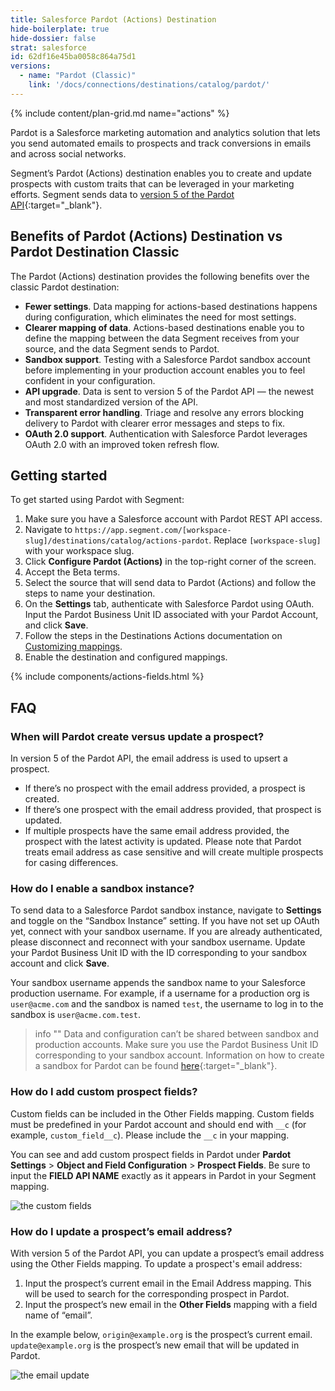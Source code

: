 ```yaml
---
title: Salesforce Pardot (Actions) Destination
hide-boilerplate: true
hide-dossier: false
strat: salesforce
id: 62df16e45ba0058c864a75d1
versions:
  - name: "Pardot (Classic)"
    link: '/docs/connections/destinations/catalog/pardot/'
---
```


{% include content/plan-grid.md name="actions" %}

Pardot is a Salesforce marketing automation and analytics solution that lets you send automated emails to prospects and track conversions in emails and across social networks.

Segment’s Pardot (Actions) destination enables you to create and update prospects with custom traits that can be leveraged in your marketing efforts. Segment sends data to [version 5 of the Pardot API](https://developer.salesforce.com/docs/marketing/pardot/guide/version5overview.html){:target="_blank"}.

## Benefits of Pardot (Actions) Destination vs Pardot Destination Classic

The Pardot (Actions) destination provides the following benefits over the classic Pardot destination:
- **Fewer settings**. Data mapping for actions-based destinations happens during configuration, which eliminates the need for most settings.
- **Clearer mapping of data**. Actions-based destinations enable you to define the mapping between the data Segment receives from your source, and the data Segment sends to Pardot.
- **Sandbox support**. Testing with a Salesforce Pardot sandbox account before implementing in your production account enables you to feel confident in your configuration.
- **API upgrade**. Data is sent to version 5 of the Pardot API — the newest and most standardized version of the API.
- **Transparent error handling**. Triage and resolve any errors blocking delivery to Pardot with clearer error messages and steps to fix.
- **OAuth 2.0 support**. Authentication with Salesforce Pardot leverages OAuth 2.0 with an improved token refresh flow.

## Getting started

To get started using Pardot with Segment:
1. Make sure you have a Salesforce account with Pardot REST API access.
2. Navigate to `https://app.segment.com/[workspace-slug]/destinations/catalog/actions-pardot`. Replace `[workspace-slug]` with your workspace slug.
3. Click **Configure Pardot (Actions)** in the top-right corner of the screen.
4. Accept the Beta terms.
5. Select the source that will send data to Pardot (Actions) and follow the steps to name your destination.
6. On the **Settings** tab, authenticate with Salesforce Pardot using OAuth. Input the Pardot Business Unit ID associated with your Pardot Account, and click **Save**.
7. Follow the steps in the Destinations Actions documentation on [Customizing mappings](/docs/connections/destinations/actions/#customizing-mappings).
8. Enable the destination and configured mappings.

{% include components/actions-fields.html %}

## FAQ
### When will Pardot create versus update a prospect?
In version 5 of the Pardot API, the email address is used to upsert a prospect.
- If there’s no prospect with the email address provided, a prospect is created.
- If there’s one prospect with the email address provided, that prospect is updated.
- If multiple prospects have the same email address provided, the prospect with the latest activity is updated.
Please note that Pardot treats email address as case sensitive and will create multiple prospects for casing differences.

### How do I enable a sandbox instance?
To send data to a Salesforce Pardot sandbox instance, navigate to **Settings** and toggle on the “Sandbox Instance” setting. If you have not set up OAuth yet, connect with your sandbox username. If you are already authenticated, please disconnect and reconnect with your sandbox username. Update your Pardot Business Unit ID with the ID corresponding to your sandbox account and click **Save**.

Your sandbox username appends the sandbox name to your Salesforce production username. For example, if a username for a production org is `user@acme.com` and the sandbox is named `test`, the username to log in to the sandbox is `user@acme.com.test`.

> info ""
> Data and configuration can’t be shared between sandbox and production accounts. Make sure you use the Pardot Business Unit ID corresponding to your sandbox account. Information on how to create a sandbox for Pardot can be found [here](https://help.salesforce.com/s/articleView?language=en_US&type=5&id=sf.pardot_sf_connector_sandbox.htm){:target="_blank"}.

### How do I add custom prospect fields?
Custom fields can be included in the Other Fields mapping. Custom fields must be predefined in your Pardot account and should end with `__c` (for example, `custom_field__c`). Please include the `__c` in your mapping.

You can see and add custom prospect fields in Pardot under **Pardot Settings** > **Object and Field Configuration** > **Prospect Fields**. Be sure to input the **FIELD API NAME** exactly as it appears in Pardot in your Segment mapping.

![the custom fields](images/image1.png)

### How do I update a prospect’s email address?
With version 5 of the Pardot API, you can update a prospect’s email address using the Other Fields mapping. To update a prospect's email address:
1. Input the prospect’s current email in the Email Address mapping. This will be used to search for the corresponding prospect in Pardot.
2. Input the prospect’s new email in the **Other Fields** mapping with a field name of “email”.

In the example below, `origin@example.org` is the prospect’s current email. `update@example.org` is the prospect’s new email that will be updated in Pardot.

![the email update](images/image2.png)
